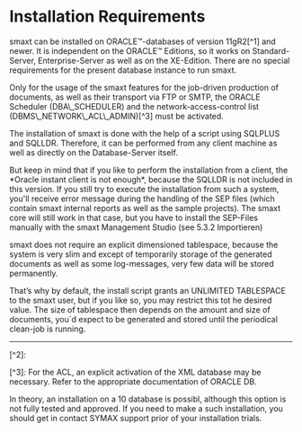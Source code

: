 # Installation Requirements

smaxt can be installed on ORACLE™-databases of version 11gR2[^1] and newer. It is independent on the ORACLE™ Editions, so it works on Standard-Server, Enterprise-Server as well as on the XE-Edition. There are no special requirements for the present database instance to run smaxt.

Only for the usage of the smaxt features for the job-driven production of documents, as well as their transport via FTP or SMTP, the ORACLE Scheduler  \(DBA\\_SCHEDULER\) and the network-access-control list \(DBMS\\_NETWORK\\_ACL\\_ADMIN\)\[^3\] must be activated.

The installation of smaxt is done with the help of a script using SQLPLUS and SQLLDR. Therefore, it can be performed from any client machine as well as directly on the Database-Server itself.

But keep in mind that if you like to perform the installation from a client, the \*Oracle instant client is not enough\*, because the SQLLDR is not included in this version. If you still try to execute the installation from such a system, you'll receive error message during the handling of the SEP files \(which contain smaxt internal reports as well as the sample projects\). The smaxt core will still work in that case, but you have to install the SEP-Files manually with the smaxt Management Studio \(see 5.3.2 Importieren\)

smaxt does not require an explicit dimensioned tablespace, because the system is very slim and except of temporarily storage of the generated documents as well as some log-messages, very few data will be stored permanently.

That’s why by default, the install script grants an UNLIMITED TABLESPACE to the smaxt user, but if you like so, you may restrict this tot he desired value. The size of tablespace then depends on the amount and size of documents, you´d expect to be generated and stored until the periodical clean-job is running.

---

\[^2\]:

\[^3\]: For the ACL, an explicit activation of the XML database may be necessary. Refer to the appropriate documentation of ORACLE DB.

In theory, an installation on a 10 database is possibl, although this option is not fully tested and approved. If you need to make a such installation, you should get in contact SYMAX support prior of your installation trials.

